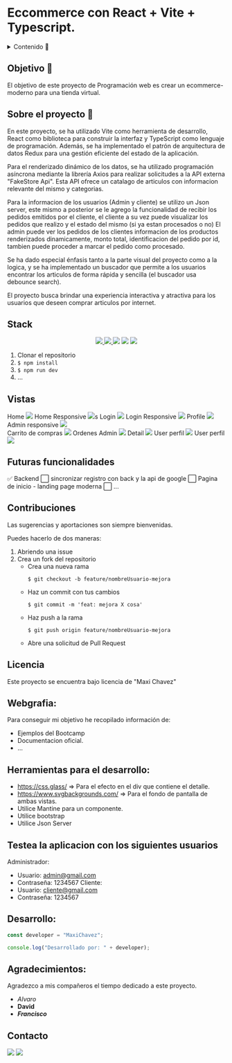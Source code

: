 # Eccommerce con React + Vite + Typescript.

<details>
  <summary>Contenido 📝</summary>
  <ol>
    <li><a href="#objetivo-🎯">Objetivo</a></li>
    <li><a href="#sobre-el-proyecto-🔎">Sobre el proyecto</a></li>
    <li><a href="#deploy-🚀">Deploy</a></li>
    <li><a href="#stack">Stack</a></li>
    <li><a href="#instalación-en-local">Instalación</a></li>
    <li><a href="#vistas">Vistas</a></li>
    <li><a href="#futuras-funcionalidades">Futuras funcionalidades</a></li>
    <li><a href="#contribuciones">Contribuciones</a></li>
    <li><a href="#licencia">Licencia</a></li>
    <li><a href="#webgrafia">Webgrafia</a></li>
    <li><a href="#desarrollo">Desarrollo</a></li>
    <li><a href="#agradecimientos">Agradecimientos</a></li>
    <li><a href="#contacto">Contacto</a></li>
  </ol>
</details>

## Objetivo 🎯

El objetivo de este proyecto de Programación web es crear un ecommerce-moderno para una tienda virtual.

## Sobre el proyecto 🔎

En este proyecto, se ha utilizado Vite como herramienta de desarrollo, React como biblioteca para construir la interfaz y TypeScript como lenguaje de programación. Además, se ha implementado el patrón de arquitectura de datos Redux para una gestión eficiente del estado de la aplicación.

Para el renderizado dinámico de los datos, se ha utilizado programación asíncrona mediante la librería Axios para realizar solicitudes a la API externa "FakeStore Api". Esta API ofrece un catalago de articulos con informacion relevante del mismo y categorias.

Para la informacion de los usuarios (Admin y cliente) se utilizo un Json server, este mismo a posterior se le agrego la funcionalidad de recibir los pedidos emitidos por el cliente, el cliente a su vez puede visualizar los pedidos que realizo y el estado del mismo (si ya estan procesados o no)
El admin puede ver los pedidos de los clientes informacion de los productos renderizados dinamicamente, monto total, identificacion del pedido por id, tambien puede proceder a marcar el pedido como procesado.

Se ha dado especial énfasis tanto a la parte visual del proyecto como a la logica, y se ha implementado un buscador que permite a los usuarios encontrar los articulos de forma rápida y sencilla (el buscador usa debounce search).

El proyecto busca brindar una experiencia interactiva y atractiva para los usuarios que deseen comprar articulos por internet.

<!-- ## Deploy 🚀

<div align="center">
    <a href="https://www.google.com"><strong>Url a producción </strong></a>🚀🚀🚀
</div> -->

## Stack

<div align="center">
<a href="https://www.reactjs.com/">
    <img src= "https://img.shields.io/badge/React-20232A?style=for-the-badge&logo=react&logoColor=61DAFB"/>
</a>
<a href="https://www.typescriptlang.org/es/docs/handbook/">
    <img src= "https://img.shields.io/badge/TypeScript-007ACC?style=for-the-badge&logo=typescript&logoColor=white"/>
</a>

 <img src="https://img.shields.io/badge/html5-%23E34F26.svg?style=for-the-badge&logo=html5&logoColor=white">

  <img src="https://img.shields.io/badge/css3-%231572B6.svg?style=for-the-badge&logo=css3&logoColor=white">

   <img src="https://img.shields.io/badge/bootstrap-%238511FA.svg?style=for-the-badge&logo=bootstrap&logoColor=white">
 </div>

1. Clonar el repositorio
2. `$ npm install`
3. `$ npm run dev`
4. ...

## Vistas

Home
<img src="./vite-project/src/assets/Home.png">
Home Responsive
<img src="./vite-project/src/assets/Carta-responsive.png">s
Login
<img src="./vite-project/src/assets/Login.png">
Login Responsive
<img src="./vite-project/src/assets/Login%20responsive.png">
Profile
<img src="./vite-project/src/assets/Perfil%20usuario.png">
Admin responsive
<img src="./vite-project/src/assets/Admin%20Responsive.png">  
Carrito de compras
<img src="./vite-project/src/assets/Compra%20Cart.png">
Ordenes Admin
<img src="./vite-project/src/assets/Admin-vista.png">
Detail
<img src="./vite-project/src/assets/Detail.png">
User perfil
<img src="./vite-project/src/assets/Perfil%20usuario.png">
User perfil
<img src="./vite-project/src/assets/Ordenes%20Usuario.png">

## Futuras funcionalidades

✅ Backend
⬜ sincronizar registro con back y la api de google
⬜ Pagina de inicio - landing page moderna
⬜ ...

## Contribuciones

Las sugerencias y aportaciones son siempre bienvenidas.

Puedes hacerlo de dos maneras:

1. Abriendo una issue
2. Crea un fork del repositorio
   - Crea una nueva rama
     ```
     $ git checkout -b feature/nombreUsuario-mejora
     ```
   - Haz un commit con tus cambios
     ```
     $ git commit -m 'feat: mejora X cosa'
     ```
   - Haz push a la rama
     ```
     $ git push origin feature/nombreUsuario-mejora
     ```
   - Abre una solicitud de Pull Request

## Licencia

Este proyecto se encuentra bajo licencia de "Maxi Chavez"

## Webgrafia:

Para conseguir mi objetivo he recopilado información de:

- Ejemplos del Bootcamp
- Documentacion oficial.
- ...

## Herramientas para el desarrollo:

- https://css.glass/ => Para el efecto en el div que contiene el detalle.
- https://www.svgbackgrounds.com/ => Para el fondo de pantalla de ambas vistas.
- Utilice Mantine para un componente.
- Utilice bootstrap
- Utilice Json Server

## Testea la aplicacion con los siguientes usuarios

Administrador:

- Usuario: admin@gmail.com
- Contraseña: 1234567
  Cliente:
- Usuario: cliente@gmail.com
- Contraseña: 1234567

## Desarrollo:

```js
const developer = "MaxiChavez";

console.log("Desarrollado por: " + developer);
```

## Agradecimientos:

Agradezco a mis compañeros el tiempo dedicado a este proyecto.

- _Alvaro_
- **David**
- **_Francisco_**

## Contacto

<a href = "mailto:chavezmaxi@gmail.com"><img src="https://img.shields.io/badge/Gmail-C6362C?style=for-the-badge&logo=gmail&logoColor=white" target="_blank"></a>
<a href="https://www.linkedin.com/in/maximiliano-chavez-b12877107/" target="_blank"><img src="https://img.shields.io/badge/-LinkedIn-%230077B5?style=for-the-badge&logo=linkedin&logoColor=white" target="_blank"></a>

</p>
